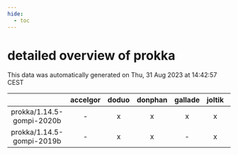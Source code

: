 ```yaml
---
hide:
  - toc
---
```


detailed overview of prokka
===========================


This data was automatically generated on Thu, 31 Aug 2023 at 14:42:57 CEST  

| |accelgor|doduo|donphan|gallade|joltik|skitty|swalot|victini|
| :---: | :---: | :---: | :---: | :---: | :---: | :---: | :---: | :---: |
|prokka/1.14.5-gompi-2020b|-|x|x|x|x|x|x|x|
|prokka/1.14.5-gompi-2019b|-|x|x|-|x|x|x|x|
